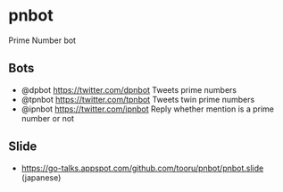 # pnbot

Prime Number bot

## Bots

* @dpbot https://twitter.com/dpnbot Tweets prime numbers
* @tpnbot https://twitter.com/tpnbot Tweets twin prime numbers
* @ipnbot https://twitter.com/ipnbot Reply whether mention is a prime number or not

## Slide

* https://go-talks.appspot.com/github.com/tooru/pnbot/pnbot.slide (japanese)
